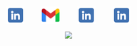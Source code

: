 <p align="center">
    <a href="https://www.linkedin.com/in/evansemet/" target="_blank"><img src="linkedinlogo.png" width="40" height="40"></a>
    &nbsp;&nbsp;&nbsp;&nbsp;&nbsp;&nbsp;&nbsp;&nbsp;
    <a href="mailto:evancsemet@gmail.com"><img src="gmaillogo.webp" width="40" height="40"></a>
    &nbsp;&nbsp;&nbsp;&nbsp;&nbsp;&nbsp;&nbsp;&nbsp;
    <a href="https://math.stackexchange.com/users/1054197/evan-semet" target="_blank"><img src="linkedinlogo.png" width="40" height="40"></a>
    &nbsp;&nbsp;&nbsp;&nbsp;&nbsp;&nbsp;&nbsp;&nbsp;
    <a href="https://stackoverflow.com/users/17670386/evan-semet" target="_blank"><img src="linkedinlogo.png" width="40" height="40"></a>
</p>

<p align="center">
    <img src="https://profile-counter.glitch.me/evansemet/count.svg" /> 
</p>
